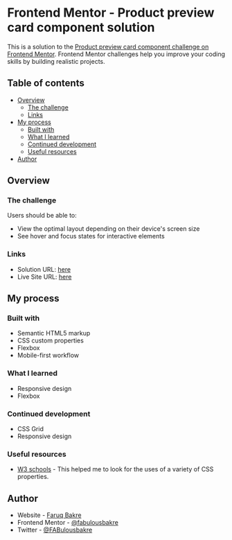 # Frontend Mentor - Product preview card component solution

This is a solution to the [Product preview card component challenge on Frontend Mentor](https://www.frontendmentor.io/challenges/product-preview-card-component-GO7UmttRfa). Frontend Mentor challenges help you improve your coding skills by building realistic projects.

## Table of contents

- [Overview](#overview)
  - [The challenge](#the-challenge)
  - [Links](#links)
- [My process](#my-process)
  - [Built with](#built-with)
  - [What I learned](#what-i-learned)
  - [Continued development](#continued-development)
  - [Useful resources](#useful-resources)
- [Author](#author)


## Overview

### The challenge

Users should be able to:

- View the optimal layout depending on their device's screen size
- See hover and focus states for interactive elements


### Links

- Solution URL: [here](https://github.com/fabulousbakre/FEM-product-preview-card)
- Live Site URL: [here](https://myjourney-product-preview-card.netlify.app/)

## My process

### Built with

- Semantic HTML5 markup
- CSS custom properties
- Flexbox
- Mobile-first workflow

### What I learned

- Responsive design
- Flexbox


### Continued development

- CSS Grid
- Responsive design

### Useful resources

- [W3 schools](https://www.w3schools.com/) - This helped me to look for the uses of a variety of CSS properties.



## Author

- Website - [Faruq Bakre](https://faruq-bakre.webflow.io/)
- Frontend Mentor - [@fabulousbakre](https://www.frontendmentor.io/profile/fabulousbakre)
- Twitter - [@FABulousbakre](https://twitter.com/FABulousbakre)
